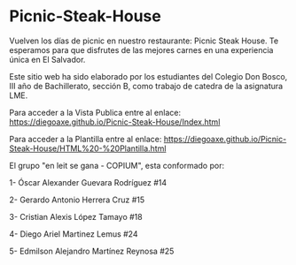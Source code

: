 # Picnic-Steak-House
Vuelven los días de picnic en nuestro restaurante: Picnic Steak House. Te esperamos para que disfrutes de las mejores carnes en una experiencia única en El Salvador.

Este sitio web ha sido elaborado por los estudiantes del Colegio Don Bosco, III año de Bachillerato, sección B, como trabajo de catedra de la asignatura LME.

Para acceder a la Vista Publica entre al enlace: https://diegoaxe.github.io/Picnic-Steak-House/Index.html

Para acceder a la Plantilla entre al enlace: https://diegoaxe.github.io/Picnic-Steak-House/HTML%20-%20Plantilla.html 

El grupo "en leit se gana - COPIUM", esta conformado por:

1- Óscar Alexander Guevara Rodríguez #14

2- Gerardo Antonio Herrera Cruz #15

3- Cristian Alexis López Tamayo #18

4- Diego Ariel Martinez Lemus #24

5- Edmilson Alejandro Martínez Reynosa #25
